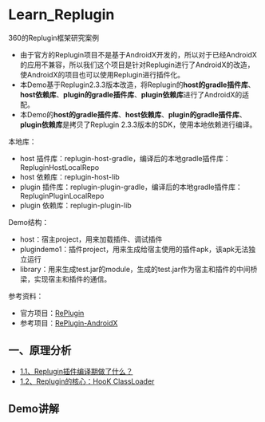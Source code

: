 # Learn_Replugin

360的Replugin框架研究案例 
* 由于官方的Replugin项目不是基于AndroidX开发的，所以对于已经AndroidX的应用不兼容，所以我们这个项目是针对Replugin进行了AndroidX的改造，使AndroidX的项目也可以使用Replugin进行插件化。  
* 本Demo基于Replugin2.3.3版本改造，将Replugin的**host的gradle插件库**、**host依赖库**、**plugin的gradle插件库**、**plugin依赖库**进行了AndroidX的适配。  
* 本Demo的**host的gradle插件库**、**host依赖库**、**plugin的gradle插件库**、**plugin依赖库**是拷贝了Replugin 2.3.3版本的SDK，使用本地依赖进行编译。

本地库：
* host 插件库：replugin-host-gradle，编译后的本地gradle插件库：RepluginHostLocalRepo
* host 依赖库：replugin-host-lib
* plugin 插件库：replugin-plugin-gradle，编译后的本地gradle插件库：RepluginPluginLocalRepo
* plugin 依赖库：replugin-plugin-lib

Demo结构：
* host：宿主project，用来加载插件、调试插件
* plugindemo1：插件project，用来生成给宿主使用的插件apk，该apk无法独立运行
* library：用来生成test.jar的module，生成的test.jar作为宿主和插件的中间桥梁，实现宿主和插件的通信。

参考资料：
* 官方项目：[RePlugin](https://github.com/Qihoo360/RePlugin)
* 参考项目：[RePlugin-AndroidX](https://github.com/froyohuang/RePlugin-AndroidX)


## 一、原理分析

* [1.1、Replugin插件编译期做了什么？](README1_1.md)
* [1.2、Replugin的核心：HooK ClassLoader](README1_2.md)

## Demo讲解
